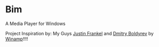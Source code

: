 # Bim
A Media Player for Windows

Project Inspiration by: My Guys [Justin Frankel](http://www.1014.org/) and [Dmitry Boldyrev](http://www.dmitryboldyrev.ru) by [Winamp](https://winamp.com)!!!!
